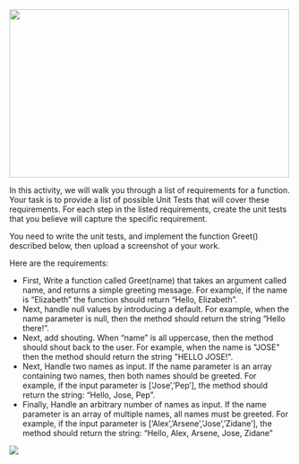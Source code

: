 <img src="https://user-images.githubusercontent.com/77303061/185468475-e057a6b9-769b-4833-be13-8d62076b3920.png" width="500px" height="300px"/>


<p>In this activity, we will walk you through a list of requirements for a function. Your task is to provide a list of possible Unit Tests that will cover these requirements. For each step in the listed requirements, create the unit tests that you believe will capture the specific requirement.</p>
<p>You need to write the unit tests, and implement the function Greet() described below, then upload a screenshot of your work.  </p>
<p>Here are the requirements: </p>

* First, Write a function called Greet(name) that takes an argument called name, and returns a simple greeting message. For example, if the name is “Elizabeth” the function should return “Hello, Elizabeth”.
* Next, handle null values by introducing a default. For example, when the name parameter is null, then the method should return the string “Hello there!”.
* Next, add shouting. When “name” is all uppercase, then the method should shout back to the user. For example, when the name is "JOSE" then the method should return the string "HELLO JOSE!".
* Next, Handle two names as input. If the name parameter is an array containing two names, then both names should be greeted. For example, if the input parameter is [‘Jose’,’Pep’], the method should return the string: “Hello, Jose, Pep”. 
* Finally, Handle an arbitrary number of names as input. If the name parameter is an array of multiple names, all names must be greeted. For example, if the input parameter is [‘Alex’,’Arsene’,’Jose’,’Zidane’], the method should return the string: “Hello, Alex, Arsene, Jose, Zidane”

<img src="https://user-images.githubusercontent.com/77303061/185468773-21893da5-2056-4d6e-add7-b06368c378ad.png"/>
